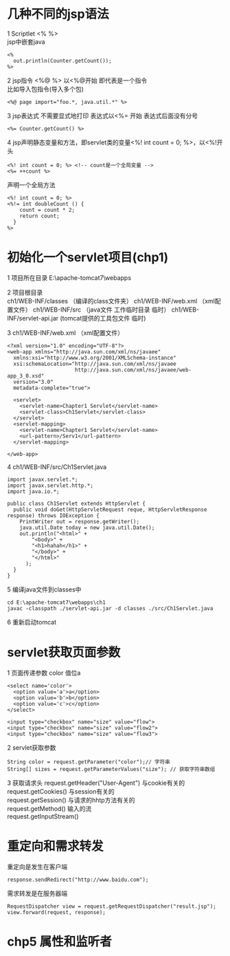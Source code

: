 # 几种不同的jsp语法
1 Scriptlet <%  %>  
jsp中嵌套java
```
<%
  out.println(Counter.getCount());
%>
```

2 jsp指令 <%@ %> 以<%@开始 即代表是一个指令  
比如导入包指令(导入多个包)  
```
<%@ page import="foo.*, java.util.*" %>
```
3 jsp表达式 不需要显式地打印 表达式以<%= 开始 表达式后面没有分号  
```
<%= Counter.getCount() %>
```
4 jsp声明静态变量和方法，即servlet类的变量<%! int count = 0; %>，以<%!开头    
```
<%! int count = 0; %> <!-- count是一个全局变量 -->
<%= ++count %>
```
声明一个全局方法  
```
<%! int count = 0; %>
<%!= int doubleCount () {
    count = count * 2;
    return count;
  } 
%>
```

# 初始化一个servlet项目(chp1)
1 项目所在目录 E:\apache-tomcat7\webapps  

2 项目根目录  
  ch1/WEB-INF/classes （编译的class文件夹） 
  ch1/WEB-INF/web.xml （xml配置文件）
  ch1/WEB-INF/src （java文件 工作临时目录 临时） 
  ch1/WEB-INF/servlet-api.jar (tomcat提供的工具包文件 临时)  

3  ch1/WEB-INF/web.xml （xml配置文件）   
```
<?xml version="1.0" encoding="UTF-8"?>
<web-app xmlns="http://java.sun.com/xml/ns/javaee"
  xmlns:xsi="http://www.w3.org/2001/XMLSchema-instance"
  xsi:schemaLocation="http://java.sun.com/xml/ns/javaee
                      http://java.sun.com/xml/ns/javaee/web-app_3_0.xsd"
  version="3.0"
  metadata-complete="true">

  <servlet>
    <servlet-name>Chapter1 Servlet</servlet-name>
    <servlet-class>Ch1Servlet</servlet-class>
  </servlet>
  <servlet-mapping>
    <servlet-name>Chapter1 Servlet</servlet-name>
    <url-pattern>/Serv1</url-pattern>
  </servlet-mapping>

</web-app>

```
4 ch1/WEB-INF/src/Ch1Servlet.java  
```
import javax.servlet.*;
import javax.servlet.http.*;
import java.io.*;

public class Ch1Servlet extends HttpServlet {
  public void doGet(HttpServletRequest reque, HttpServletResponse response) throws IOException {
    PrintWriter out = response.getWriter();
    java.util.Date today = new java.util.Date();
    out.println("<html>" +
        "<body>" +
        "<h1>hahah</h1>" + 
        "</body>" +
        "</html>"
      );
  }
}
```
5 编译java文件到classes中  
```
cd E:\apache-tomcat7\webapps\ch1
javac -classpath ./servlet-api.jar -d classes ./src/Ch1Servlet.java
```
6 重新启动tomcat

# servlet获取页面参数
1 页面传递参数  color 值位a
```
<select name='color'>
  <option value='a'>a</option>
  <option value='b'>b</option>
  <option value='c'>c</option>
</select>

<input type="checkbox" name="size" value="flow">
<input type="checkbox" name="size" value="flow2">
<input type="checkbox" name="size" value="flow3">
```
2 servlet获取参数  
```
String color = request.getParameter("color");// 字符串
String[] sizes = request.getParameterValues("size"); // 获取字符串数组
```
3 获取请求头
request.getHeader("User-Agent")
与cookie有关的  
request.getCookies()
与session有关的  
request.getSession()
与请求的hhtp方法有关的    
request.getMethod()
输入的流  
request.getInputStream()

# 重定向和需求转发
重定向是发生在客户端
```
response.sendRedirect("http://www.baidu.com");
```
需求转发是在服务器端
```
RequestDispatcher view = request.getRequestDispatcher("result.jsp");
view.forward(request, response);
```

# chp5 属性和监听者
